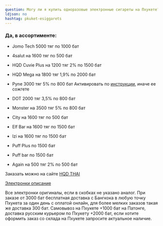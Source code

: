 ```yaml
---
question: Могу ли я купить одноразовые электронные сигареты на Пхукете?
ldjson: no
hashtag: pkuket-esiggarets
---
```


### Да, в ассортименте:

* Jomo Tech 5000 тяг по 1000 бат

* 4salut на 1600 тяг по 500 бат

* HQD Cuvie Plus на 1200 тяг 2% по 1500 бат

* HQD Mega на 1800 тяг 1,9% по 2000 бат

* Pyne 3000 тяг 5% по 800 бат  Активировать по [инструкции](https://savepearlharbor.com/?p=330334), иначе ее сожгете

* DOT 2000 тяг 3,5% по 800 бат

* Monster  на 3500 тяг 5% по 800 бат

* City на 1600 тяг по 500 бат

* Elf Bar на 1600 тяг по 1500 бат

* Izi на 1600 тяг по 1500 бат

* Puff Plus по 1500 бат

* Puff bar по 1500 бат

* Again на 500 тяг 2% по 500 бат 

Заказать можно на сайте [HQD THAI](https://hqdthai.ru/elektronki/)

[Электронки описание](https://savepearlharbor.com/?p=328054)


 
 Все электронки оригиналы, если в скобках не указано аналог. При заказе от 3000 бат бесплатная доставка c Бангкока в любую точку Пхукета за один день с оплатой онлайн, для более мелких заказов такая же доставка 300 бат. Самовывоз на Пхукете +1000 бат на Патонге, доставка русским курьером по Пхукету +2000 бат, если хотите оформить заказ со склада на Пхукете запросите актуальное наличие.
